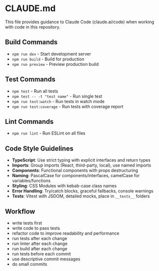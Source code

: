 # CLAUDE.md

This file provides guidance to Claude Code (claude.ai/code) when working with code in this repository.

## Build Commands

- `npm run dev` - Start development server
- `npm run build` - Build for production
- `npm run preview` - Preview production build

## Test Commands

- `npm test` - Run all tests
- `npm test -- -t "test name"` - Run single test
- `npm run test:watch` - Run tests in watch mode
- `npm run test:coverage` - Run tests with coverage report

## Lint Commands

- `npm run lint` - Run ESLint on all files

## Code Style Guidelines

- **TypeScript**: Use strict typing with explicit interfaces and return types
- **Imports**: Group imports (React, third-party, local), use named imports
- **Components**: Functional components with props destructuring
- **Naming**: PascalCase for components/interfaces, camelCase for variables/functions
- **Styling**: CSS Modules with kebab-case class names
- **Error Handling**: Try/catch blocks, graceful fallbacks, console warnings
- **Tests**: Vitest with JSDOM, detailed mocks, place in `__tests__` folders

## Workflow

- write tests first
- write code to pass tests
- refactor code to improve readability and performance
- run tests after each change
- run linter after each change
- run build after each change
- run tests before each commit
- use descriptive commit messages
- do small commits
